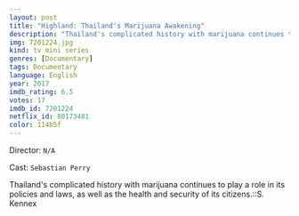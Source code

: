 ```yaml
---
layout: post
title: "Highland: Thailand's Marijuana Awakening"
description: "Thailand's complicated history with marijuana continues to play a role in its policies and laws, as well as the health and security of its citizens.::S. Kennex.."
img: 7201224.jpg
kind: tv mini series
genres: [Documentary]
tags: Documentary 
language: English
year: 2017
imdb_rating: 6.5
votes: 17
imdb_id: 7201224
netflix_id: 80173481
color: 114b5f
---
```

Director: `N/A`  

Cast: `Sebastian Perry` 

Thailand's complicated history with marijuana continues to play a role in its policies and laws, as well as the health and security of its citizens.::S. Kennex
